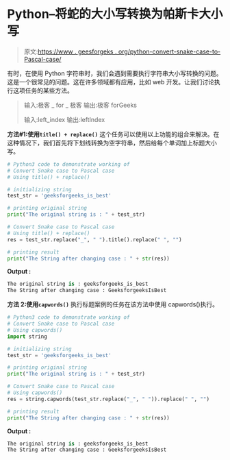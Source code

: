 # Python–将蛇的大小写转换为帕斯卡大小写

> 原文:[https://www . geesforgeks . org/python-convert-snake-case-to-Pascal-case/](https://www.geeksforgeeks.org/python-convert-snake-case-to-pascal-case/)

有时，在使用 Python 字符串时，我们会遇到需要执行字符串大小写转换的问题。这是一个很常见的问题。这在许多领域都有应用，比如 web 开发。让我们讨论执行这项任务的某些方法。

> 输入:极客 _ for _ 极客
> 输出:极客 forGeeks
> 
> 输入:left_index
> 输出:leftIndex

**方法#1:使用`title() + replace()`**
这个任务可以使用以上功能的组合来解决。在这种情况下，我们首先将下划线转换为空字符串，然后给每个单词加上标题大小写。

```py
# Python3 code to demonstrate working of 
# Convert Snake case to Pascal case
# Using title() + replace()

# initializing string
test_str = 'geeksforgeeks_is_best'

# printing original string
print("The original string is : " + test_str)

# Convert Snake case to Pascal case
# Using title() + replace()
res = test_str.replace("_", " ").title().replace(" ", "")

# printing result 
print("The String after changing case : " + str(res)) 
```

**Output :**

```py
The original string is : geeksforgeeks_is_best
The String after changing case : GeeksforgeeksIsBest

```

**方法 2:使用`capwords()`**
执行标题案例的任务在该方法中使用 capwords()执行。

```py
# Python3 code to demonstrate working of 
# Convert Snake case to Pascal case
# Using capwords()
import string

# initializing string
test_str = 'geeksforgeeks_is_best'

# printing original string
print("The original string is : " + test_str)

# Convert Snake case to Pascal case
# Using capwords()
res = string.capwords(test_str.replace("_", " ")).replace(" ", "")

# printing result 
print("The String after changing case : " + str(res)) 
```

**Output :**

```py
The original string is : geeksforgeeks_is_best
The String after changing case : GeeksforgeeksIsBest

```